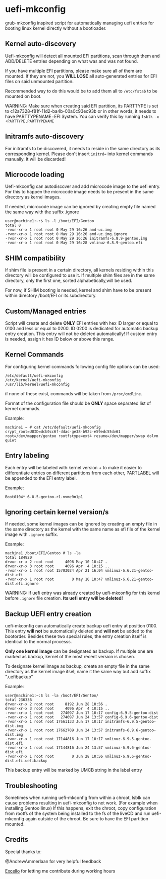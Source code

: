 # uefi-mkconfig
grub-mkconfig inspired script for automatically managing uefi entries for booting linux kernel directly without a bootloader.

## Kernel auto-discovery

Uefi-mkconfig will detect all mounted EFI partitions, scan through them and ADD/DELETE entries depending on what was and was not found.

If you have multiple EFI partitions, please make sure all of them are mounted. If they are not, you **WILL LOSE** all auto-generated entries
for EFI files on said unmounted partition.

Recommended way to do this would be to add them all to `/etc/fstab` to be mounted on boot.

WARNING: Make sure when creating said EFI partition, its PARTTYPE is set to c12a7328-f81f-11d2-ba4b-00a0c93ec93b or in other words, it needs to have PARTTYPENAME=EFI System. You can verify this by running `lsblk -o +PARTTYPE,PARTTYPENAME`

## Initramfs auto-discovery

For initramfs to be discovered, it needs to reside in the same directory as its corresponding kernel.
Please don't insert `initrd=` into kernel commands manually. It will be discarded!

## Microcode loading

Uefi-mkconfig can autodiscover and add microcode image to the uefi entry.
For this to happen the microcode image needs to be present in the same directory as kernel images.

If needed, microcode image can be ignored by creating empty file named the same way with the suffix .ignore 

```
user@machine1:~:$ ls -l /boot/EFI/Gentoo
total 0
-rwxr-xr-x 1 root root 0 May 29 16:26 amd-uc.img
-rwxr-xr-x 1 root root 0 May 29 16:26 amd-uc.img.ignore
-rwxr-xr-x 1 root root 0 May 29 16:26 initramfs-6.8.9-gentoo.img
-rwxr-xr-x 1 root root 0 May 29 16:28 vmlinuz-6.8.9-gentoo.efi
```

## SHIM compatibility

If shim file is present in a certain directory, all kernels residing within this directory will be configured to use it.
If multiple shim files are in the same directory, only the first one, sorted alphabetically,will be used.

For now, if SHIM booting is needed, kernel and shim have to be present within directory /boot/EFI or its subdirectory.

## Custom/Managed entries

Script will create and delete **ONLY** EFI entries with hex ID larger or equal to 0100 and less or equal to 0200.
ID 0200 is dedicated for automatic backup entry creation. This entry will not be deleted automatically!
If custom entry is needed, assign it hex ID below or above this range.

## Kernel Commands

For configuring kernel commands following config file options can be used:

```
/etc/default/uefi-mkconfig
/etc/kernel/uefi-mkconfig
/usr/lib/kernel/uefi-mkconfig
```

if none of these exist, commands will be taken from `/proc/cmdline`.

Format of the configuration file should be **ONLY** space separated list of kernel commads.

Example:

```
machine1 ~ # cat /etc/default/uefi-mkconfig
crypt_root=UUID=dcb0cc6f-ddac-ge38-b92c-e59edc55dv61 root=/dev/mapper/gentoo rootfstype=ext4 resume=/dev/mapper/swap dolvm quiet
```

## Entry labeling

Each entry will be labeled with kernel version + to make it easier to differentiate entries 
on different partitions from each other, PARTLABEL will be appended to the EFI entry label.

Example:

```
Boot0104* 6.8.5-gentoo-r1-nvme0n1p1
```

## Ignoring certain kernel version/s

If needed, some kernel images can be ignored by creating an empty file in the same directory as the kernel with the same name
as efi file of the kernel image with `.ignore` suffix.

Example:

```
machine1 /boot/EFI/Gentoo # ls -la
total 184920
drwxr-xr-x 2 root root     4096 May 10 10:47 .
drwxr-xr-x 3 root root     4096 Apr  4 10:15 ..
-rwxr-xr-x 1 root root 15703024 Apr 21 16:04 vmlinuz-6.6.21-gentoo-dist.efi
-rwxr-xr-x 1 root root        0 May 10 10:47 vmlinuz-6.6.21-gentoo-dist.efi.ignore
```

WARNING: If uefi entry was already created by uefi-mkconfig for this kernel before `.ignore` file creation. **Its uefi entry will be deleted!**

## Backup UEFI entry creation

uefi-mkconfig can automatically create backup uefi entry at position 0100.
This entry **will not** be automatically deleted and **will not** be added to the bootorder.
Besides these two special rules, the entry creation itself is identical to the normal processs.

**Only one kernel image** can be designated as backup. If multiple one are marked as backup, kernel of the most recent version is chosen.

To designate kernel image as backup, create an empty file in the same directory as the kernel image itsel, name it the same way but add suffix ".uefibackup"

Example:
```
user@machine1:~:$ ls -la /boot/EFI/Gentoo/
total 236336
drwxr-xr-x 2 root root     8192 Jun 28 10:56 .
drwxr-xr-x 3 root root     4096 Apr  4 10:15 ..
-rwxr-xr-x 1 root root   274097 Jun 17 10:17 config-6.9.5-gentoo-dist
-rwxr-xr-x 1 root root   274097 Jun 24 13:57 config-6.9.6-gentoo-dist
-rwxr-xr-x 1 root root 17661133 Jun 17 10:17 initramfs-6.9.5-gentoo-dist.img
-rwxr-xr-x 1 root root 17662709 Jun 24 13:57 initramfs-6.9.6-gentoo-dist.img
-rwxr-xr-x 1 root root 17144816 Jun 17 10:17 vmlinuz-6.9.5-gentoo-dist.efi
-rwxr-xr-x 1 root root 17144816 Jun 24 13:57 vmlinuz-6.9.6-gentoo-dist.efi
-rwxr-xr-x 1 root root        0 Jun 28 10:56 vmlinuz-6.9.6-gentoo-dist.efi.uefibackup
```

This backup entry will be marked by UMCB string in the label entry


## Troubleshooting

Sometimes when running uefi-mkconfig from within a chroot, lsblk can cause problems resulting in uefi-mkconfig to not work. (For example when installing Gentoo linux) 
If this happens, exit the chroot, copy configuration from rootfs of the system being installed to the fs of the liveCD and run uefi-mkconfig again outside of the chroot. Be sure to have the EFI partition mounted.

## Credits
Special thanks to:

@AndrewAmmerlaan for very helpful feedback

[Excello](https://www.excello.cz/en/) for letting me contribute during working hours
